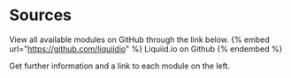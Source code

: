 # Sources

View all available modules on GitHub through the link below.
{% embed url="https://github.com/liquiidio" %}
Liquiid.io on Github
{% endembed %}

Get further information and a link to each module on the left.
